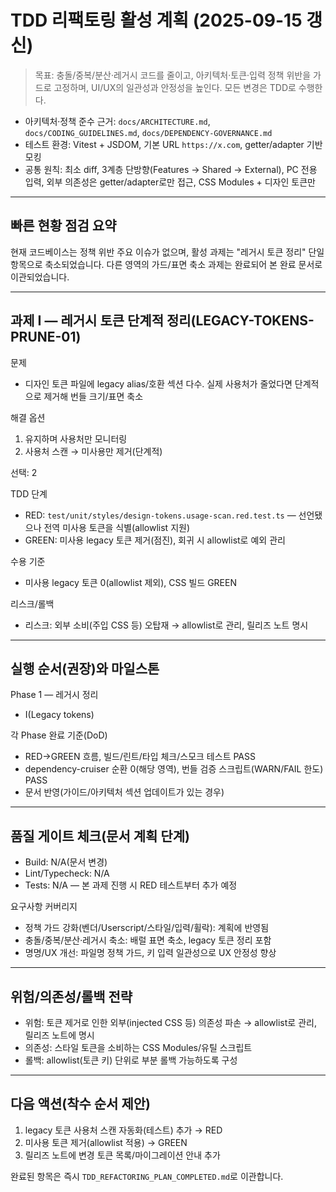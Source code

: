 # TDD 리팩토링 활성 계획 (2025-09-15 갱신)

> 목표: 충돌/중복/분산·레거시 코드를 줄이고, 아키텍처·토큰·입력 정책 위반을
> 가드로 고정하며, UI/UX의 일관성과 안정성을 높인다. 모든 변경은 TDD로 수행한다.

- 아키텍처·정책 준수 근거: `docs/ARCHITECTURE.md`, `docs/CODING_GUIDELINES.md`,
  `docs/DEPENDENCY-GOVERNANCE.md`
- 테스트 환경: Vitest + JSDOM, 기본 URL `https://x.com`, getter/adapter 기반
  모킹
- 공통 원칙: 최소 diff, 3계층 단방향(Features → Shared → External), PC 전용
  입력, 외부 의존성은 getter/adapter로만 접근, CSS Modules + 디자인 토큰만

---

## 빠른 현황 점검 요약

현재 코드베이스는 정책 위반 주요 이슈가 없으며, 활성 과제는 "레거시 토큰 정리"
단일 항목으로 축소되었습니다. 다른 영역의 가드/표면 축소 과제는 완료되어 본 완료
문서로 이관되었습니다.

---

## 과제 I — 레거시 토큰 단계적 정리(LEGACY-TOKENS-PRUNE-01)

문제

- 디자인 토큰 파일에 legacy alias/호환 섹션 다수. 실제 사용처가 줄었다면
  단계적으로 제거해 번들 크기/표면 축소

해결 옵션

1. 유지하며 사용처만 모니터링
2. 사용처 스캔 → 미사용만 제거(단계적)

선택: 2

TDD 단계

- RED: `test/unit/styles/design-tokens.usage-scan.red.test.ts` — 선언됐으나 전역
  미사용 토큰을 식별(allowlist 지원)
- GREEN: 미사용 legacy 토큰 제거(점진), 회귀 시 allowlist로 예외 관리

수용 기준

- 미사용 legacy 토큰 0(allowlist 제외), CSS 빌드 GREEN

리스크/롤백

- 리스크: 외부 소비(주입 CSS 등) 오탑재 → allowlist로 관리, 릴리즈 노트 명시

---

## 실행 순서(권장)와 마일스톤

Phase 1 — 레거시 정리

- I(Legacy tokens)

각 Phase 완료 기준(DoD)

- RED→GREEN 흐름, 빌드/린트/타입 체크/스모크 테스트 PASS
- dependency-cruiser 순환 0(해당 영역), 번들 검증 스크립트(WARN/FAIL 한도) PASS
- 문서 반영(가이드/아키텍처 섹션 업데이트가 있는 경우)

---

## 품질 게이트 체크(문서 계획 단계)

- Build: N/A(문서 변경)
- Lint/Typecheck: N/A
- Tests: N/A — 본 과제 진행 시 RED 테스트부터 추가 예정

요구사항 커버리지

- 정책 가드 강화(벤더/Userscript/스타일/입력/휠락): 계획에 반영됨
- 충돌/중복/분산·레거시 축소: 배럴 표면 축소, legacy 토큰 정리 포함
- 명명/UX 개선: 파일명 정책 가드, 키 입력 일관성으로 UX 안정성 향상

---

## 위험/의존성/롤백 전략

- 위험: 토큰 제거로 인한 외부(injected CSS 등) 의존성 파손 → allowlist로 관리,
  릴리즈 노트에 명시
- 의존성: 스타일 토큰을 소비하는 CSS Modules/유틸 스크립트
- 롤백: allowlist(토큰 키) 단위로 부분 롤백 가능하도록 구성

---

## 다음 액션(착수 순서 제안)

1. legacy 토큰 사용처 스캔 자동화(테스트) 추가 → RED
2. 미사용 토큰 제거(allowlist 적용) → GREEN
3. 릴리즈 노트에 변경 토큰 목록/마이그레이션 안내 추가

완료된 항목은 즉시 `TDD_REFACTORING_PLAN_COMPLETED.md`로 이관합니다.
